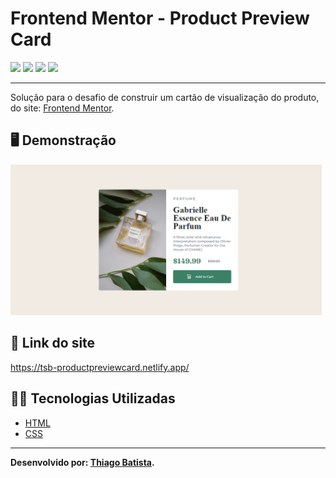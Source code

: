 # Frontend Mentor - Product Preview Card
![](https://img.shields.io/badge/HTML5-E34F26?style=for-the-badge&logo=html5&logoColor=white) ![](https://img.shields.io/badge/CSS3-1572B6?style=for-the-badge&logo=css3&logoColor=white) ![](https://img.shields.io/badge/Visual_Studio_Code-0078D4?style=for-the-badge&logo=visual%20studio%20code&logoColor=white) ![](https://img.shields.io/badge/Markdown-000000?style=for-the-badge&logo=markdown&logoColor=white)
***
Solução para o desafio de construir um cartão de visualização do produto, do site: [Frontend Mentor](https://www.frontendmentor.io/challenges/product-preview-card-component-GO7UmttRfa).

##  🖥️ Demonstração
![](/Resultados/ProductPreviewCard.png)

## 🔗 Link do site
https://tsb-productpreviewcard.netlify.app/

## 👨‍💻 Tecnologias Utilizadas
* [HTML](https://developer.mozilla.org/pt-BR/docs/Web/HTML)
* [CSS](https://developer.mozilla.org/pt-BR/docs/Web/CSS)
***
**Desenvolvido por: [Thiago Batista](https://github.com/ThiagoSantosBatista/).**
